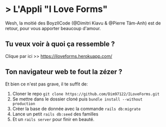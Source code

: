 # > L'Appli "I Love Forms"

Wesh, la moitié des BoyzIICode (@Dimitri Kiavu & @Pierre Tâm-Anh) est de retour, pour vous apporter beaucoup d'amour. 

## Tu veux voir à quoi ça ressemble ?

Clique par ici >> https://iloveforms.herokuapp.com/

## Ton navigateur web te fout la zézer ?

Et bien ce n'est pas grave, il te suffit de:

1) Cloner le repo ```git clone https://github.com/Dim97122/ILoveForms.git```
2) Se mettre dans le dossier cloné puis ```bundle install --without production``` 
3) Créer la base de donnée avec la commande ```rails db:migrate```
4) Lance un petit ```rails db:seed``` des familles
5) Et un ```rails server``` pour finir en beauté.

